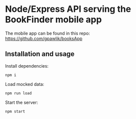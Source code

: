 # Node/Express API serving the BookFinder mobile app

The mobile app can be found in this repo: https://github.com/gpawlik/booksApp

## Installation and usage

Install dependencies:

```
npm i
```

Load mocked data:

```
npm run load
```

Start the server:

```
npm start
```
